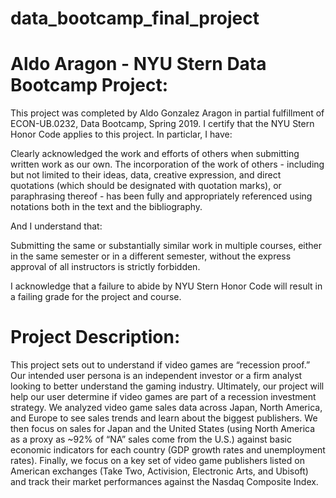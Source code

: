 # data_bootcamp_final_project

# Aldo Aragon - NYU Stern Data Bootcamp Project: 

This project was completed by Aldo Gonzalez Aragon in partial fulfillment of ECON-UB.0232, Data Bootcamp, Spring 2019. I certify that the NYU Stern Honor Code applies to this project. In particlar, I have: 

Clearly acknowledged the work and efforts of others when submitting written work as our own. The incorporation of the work of others - including but not limited to their ideas, data, creative expression, and direct quotations (which should be designated with quotation marks), or paraphrasing thereof - has been fully and appropriately referenced using notations both in the text and the bibliography. 

And I understand that: 

Submitting the same or substantially similar work in multiple courses, either in the same semester or in a different semester, without the express approval of all instructors is strictly forbidden. 

I acknowledge that a failure to abide by NYU Stern Honor Code will result in a failing grade for the project and course. 

# Project Description:

This project sets out to understand if video games are “recession proof.” Our intended user persona is an independent investor or a firm analyst looking to better understand the gaming industry. Ultimately, our project will help our user determine if video games are part of a recession investment strategy. We analyzed video game sales data across Japan, North America, and Europe to see sales trends and learn about the biggest publishers. We then focus on sales for Japan and the United States (using North America as a proxy as ~92% of “NA” sales come from the U.S.) against basic economic indicators for each country (GDP growth rates and unemployment rates). Finally, we focus on a key set of video game publishers listed on American exchanges (Take Two, Activision, Electronic Arts, and Ubisoft) and track their market performances against the Nasdaq Composite Index.
